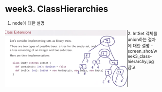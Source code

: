 

# week3. ClassHierarchies
1. node에 대한 설명
<img src="https://github.com/freepsw/FunctionalProgrammingScala/blob/master/screen_shot/week3-4_01.PNG" width="80%" height="80%" align="left">
2. IntSet 객체를 union하는 절차에 대한 설명
 - screen_shot/week3_class-hierarchy.jpg 참고
